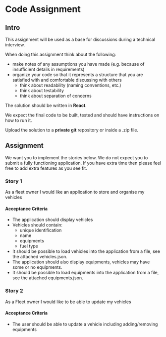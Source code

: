 # Code Assignment

## Intro

This assignment will be used as a base for discussions during a technical interview.

When doing this assignment think about the following:

- make notes of any assumptions you have made (e.g. because of insufficient details in requirements)
- organize your code so that it represents a structure that you are satisfied with and comfortable discussing with others
  - think about readability (naming conventions, etc.)
  - think about testability
  - think about separation of concerns

The solution should be written in **React**.

We expect the final code to be built, tested and should have instructions on how to run it.

Upload the solution to a **private git** repository or inside a .zip file.

## Assignment

We want you to implement the stories below.
We do not expect you to submit a fully functioning application.
If you have extra time then please feel free to add extra features as you see fit.

### Story 1

As a fleet owner I would like an application to store and organise my vehicles

#### Acceptance Criteria

- The application should display vehicles
- Vehicles should contain:
  - unique identification
  - name
  - equipments
  - fuel type
- It should be possible to load vehicles into the application from a file, see the attached vehicles.json.
- The application should also display equipments, vehicles may have some or no equipments.
- It should be possible to load equipments into the application from a file, see the attached equipments.json.

### Story 2

As a Fleet owner I would like to be able to update my vehicles

#### Acceptance Criteria

- The user should be able to update a vehicle including adding/removing equipments

